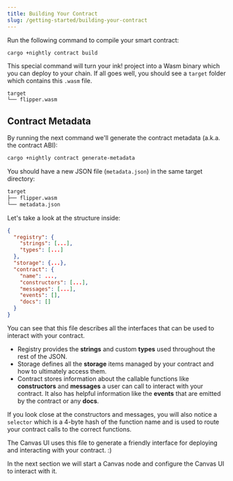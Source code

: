 ```yaml
---
title: Building Your Contract
slug: /getting-started/building-your-contract
---
```


Run the following command to compile your smart contract:

```bash
cargo +nightly contract build
```

This special command will turn your ink! project into a Wasm binary which you can deploy to your chain. If all goes well, you should see a `target` folder which contains this `.wasm` file.

```
target
└── flipper.wasm
```

## Contract Metadata

By running the next command we'll generate the contract metadata (a.k.a. the contract ABI):

``` bash
cargo +nightly contract generate-metadata
```

You should have a new JSON file (`metadata.json`) in the same target directory:

``` bash
target
├── flipper.wasm
└── metadata.json
```

Let's take a look at the structure inside:

``` JSON
{
  "registry": {
    "strings": [...],
    "types": [...]
  },
  "storage": {...},
  "contract": {
    "name": ...,
    "constructors": [...],
    "messages": [...],
    "events": [],
    "docs": []
  }
}
```

You can see that this file describes all the interfaces that can be used to interact with your contract.

* Registry provides the **strings** and custom **types** used throughout the rest of the JSON.
* Storage defines all the **storage** items managed by your contract and how to ultimately access them.
* Contract stores information about the callable functions like  **constructors** and **messages** a user can call to interact with your contract. It also has helpful information like the **events** that are emitted by the contract or any **docs**.

If you look close at the constructors and messages, you will also notice a `selector` which is a 4-byte hash of the function name and is used to route your contract calls to the correct functions.

The Canvas UI uses this file to generate a friendly interface for deploying and interacting with your contract. :)

In the next section we will start a Canvas node and configure the Canvas UI to interact with it.

